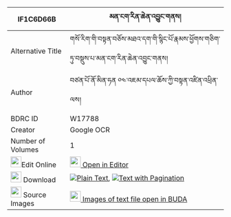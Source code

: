|IF1C6D66B|མན་ངག་རིན་ཆེན་འབྱུང་གནས། 
| --- | --- 
|Alternative Title |གསོ་རིག་གི་བསྟན་བཅོས་མཐའ་དག་གི་སྙིང་པོ་རྣམས་ཕྱོགས་གཅིག་ཏུ་བསྡུས་པ་མན་ངག་རིན་ཆེན་འབྱུང་གནས།
|Author| བཙན་པོ་ནོ་མིན་ཧན ༠༤་འཇམ་དཔལ་ཆོས་ཀྱི་བསྟན་འཛིན་འཕྲིན་ལས།
|BDRC ID | W17788
|Creator | Google OCR
|Number of Volumes| 1
|<img width="25" src="https://img.icons8.com/color/25/000000/edit-property.png">Edit Online| [<img width="25" src="https://avatars.githubusercontent.com/u/45091458?s=200&v=4"> Open in Editor](http://editor.openpecha.org/IF1C6D66B)
|<img width="25" src="https://img.icons8.com/fluent/48/000000/download-2.png"/>  Download | [![](https://img.icons8.com/color/20/000000/txt.png)Plain Text](https://github.com/Openpecha/IF1C6D66B/releases/download/v1/mengak_rinchen_jungne_plain_IF1C6D66B.zip), [![](https://img.icons8.com/color/20/000000/txt.png)Text with Pagination](https://github.com/Openpecha/IF1C6D66B/releases/download/v1/mengak_rinchen_jungne_pages_IF1C6D66B.zip)
|<img width="25" src="https://img.icons8.com/plasticine/100/000000/pictures-folder.png"/>  Source Images | [<img width="25" src="https://library.bdrc.io/icons/BUDA-small.svg"> Images of text file open in BUDA](https://library.bdrc.io/show/bdr:W17788)